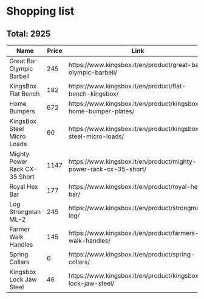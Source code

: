 # Shopping list #
## Total: 2925 ##
<table>
	<thead>
		<tr>
			<th>Name</th>
			<th>Price</th>
			<th>Link</th>
		</tr>
	</thead>
	<tbody>
		<tr>
			<td>Great Bar Olympic Barbell</td>
			<td>245</td>
			<td>https://www.kingsbox.it/en/product/great-bar-olympic-barbell/</td>
		</tr><tr>
			<td>KingsBox Flat Bench</td>
			<td>182</td>
			<td>https://www.kingsbox.it/en/product/flat-bench-kingsbox/</td>
		</tr>
		<tr>
			<td>Home Bumpers</td>
			<td>672</td>
			<td>https://www.kingsbox.it/en/product/kingsbox-home-bumper-plates/</td>
		</tr>
		<tr>
			<td>KingsBox Steel Micro Loads</td>
			<td>60</td><td>https://www.kingsbox.it/en/product/kingsbox-steel-micro-loads/</td>
		</tr>
		<tr>
			<td>Mighty Power Rack CX-35 Short</td>
			<td>1147</td><td>https://www.kingsbox.it/en/product/mighty-power-rack-cx-35-short/</td>
		</tr>
		<tr>
			<td>Royal Hex Bar</td>
			<td>177</td><td>https://www.kingsbox.it/en/product/royal-hex-bar/</td>
		</tr>
		<tr>
			<td>Log Strongman ML-2</td>
			<td>245</td><td>https://www.kingsbox.it/en/product/strongman-log/</td>
		</tr>
		<tr>
			<td>Farmer Walk Handles</td>
			<td>145</td>
			<td>https://www.kingsbox.it/en/product/farmers-walk-handles/</td>
		</tr>
		<tr>
			<td>Spring Collars</td>
			<td>6</td>
			<td>https://www.kingsbox.it/en/product/spring-collars/</td>
		</tr>
		<tr>
			<td>Kingsbox Lock Jaw Steel</td>
			<td>46</td>
			<td>https://www.kingsbox.it/en/product/kingsbox-lock-jaw-steel/</td>
		</tr>
	</tbody>
</table>
